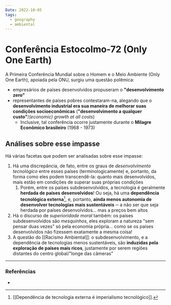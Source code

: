 ```yaml
---
Date: 2022-10-05
tags:
  - geography
  - ambiental
---
```

# Conferência Estocolmo-72 (Only One Earth)
A Primeira Conferência Mundial sobre o Homem e o Meio Ambiente (Only One Earth), apoiada pela ONU, surgiu uma questão polêmica: 
- empresários de países desenvolvidos propuseram o **"desenvolvimento zero"**
- representantes de países pobres contestaram-na, alegando que o **desenvolvimento industrial era sua maneira de melhorar suas condições socioeconômicas** (**"desenvolvimento a qualquer custo"**/*(economic) growth at all costs*)
	- Inclusive, tal conferência ocorre justamente durante o **Milagre Econômico brasileiro** (1968 - 1973)

## Análises sobre esse impasse
Há várias facetas que podem ser analisadas sobre esse impasse:
1. Há uma discrepância, de fato, entre os graus de *desenvolvimento tecnológico* entre esses países (terminologicamente) e, portanto, da forma como eles podem transcendê-la: quanto mais desenvolvidos, mais estão em condições de superar suas próprias condições
	1. Porém, entre os países subdesenvolvidos, a tecnologia é geralmente **herdada de países desenvolvidos**! Ou seja, há uma **dependência tecnológica externa**[^1], e, portanto, **ainda menos autonomia de desenvolver tecnologias mais sustentáveis** ─ a não ser que seja herdada por países desenvolvidos... mas a preços bem altos
2. Há o discurso de *superioridade moral* também: os países subdesenvolvidos são *mesquinhos*, eles exploram a natureza "sem pensar duas vezes" só pela economia própria... como se os países desenvolvidos não fizessem exatamente a mesma coisa!
3. A questão do [[Racismo Ambiental]]: o subdesenvolvimento, e a dependência de tecnologias menos sustentáveis, são **induzidas pela exploração de países mais ricos**, justamente por serem regiões distantes do centro global/"longe das câmeras"



---
### Referências
- 

[^1]: [[Dependência de tecnologia externa é imperialismo tecnológico]].